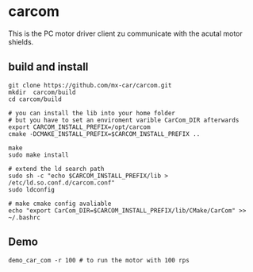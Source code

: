 # carcom
This is the PC motor driver client zu communicate with the acutal motor shields.

## build and install

```
git clone https://github.com/mx-car/carcom.git
mkdir  carcom/build
cd carcom/build

# you can install the lib into your home folder 
# but you have to set an enviroment varible CarCom_DIR afterwards
export CARCOM_INSTALL_PREFIX=/opt/carcom
cmake -DCMAKE_INSTALL_PREFIX=$CARCOM_INSTALL_PREFIX ..

make
sudo make install 

# extend the ld search path
sudo sh -c "echo $CARCOM_INSTALL_PREFIX/lib > /etc/ld.so.conf.d/carcom.conf"
sudo ldconfig

# make cmake config avaliable
echo "export CarCom_DIR=$CARCOM_INSTALL_PREFIX/lib/CMake/CarCom" >> ~/.bashrc
```

## Demo
```
demo_car_com -r 100 # to run the motor with 100 rps
```
